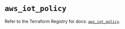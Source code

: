 # `aws_iot_policy`

Refer to the Terraform Registry for docs: [`aws_iot_policy`](https://registry.terraform.io/providers/hashicorp/aws/6.10.0/docs/resources/iot_policy).
